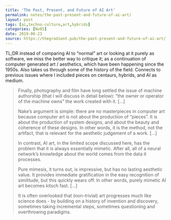 ```yaml
---
title: 'The Past, Present, and Future of AI Art'
permalink: notes/the-past-present-and-future-of-ai-art/
layout: post
tags: [ai,techno-culture,art,hybrids]
categories: [No85]
date: 2019-06-23
source: https://thegradient.pub/the-past-present-and-future-of-ai-art/
---
```

<p>TL;DR instead of comparing AI to “normal” art or looking at it purely as software, we miss the better way to critique it; as a continuation of computer generated art / aesthetics, which have been happening since the 1950s. Also takes us through some of the history of the field. Connects to previous issues where I included pieces on centaurs, hybrids, and AI as medium.</p>
<blockquote>
<p>Finally, photography and film have long settled the issue of machine authorship (that I will discuss in detail below): “the owner or operator of the machine owns” the work created with it. […]</p>
<p><span class="highlight">Nake’s argument is simple: there are no masterpieces in computer art because computer art is not about the production of “pieces”. It is about the production of system designs, and about the beauty and coherence of these designs.</span> In other words, it is the method, not the artifact, that is relevant for the aesthetic judgement of a work. […]</p>
<p>In contrast, AI art, in the limited scope discussed here, has the problem that it is always essentially mimetic. After all, all of a neural network’s knowledge about the world comes from the data it processes.</p>
<p>Pure mimesis, it turns out, is impressive, but has no lasting aesthetic value. <span class="highlight">It provides immediate gratification in the easy recognition of similitude, but this quickly wears off. In other words, purely mimetic AI art becomes kitsch fast.</span> […]</p>
<p>It is often overlooked that (non-trivial) art progresses much like science does - by building on a history of invention and discovery, sometimes taking incremental steps, sometimes questioning and overthrowing paradigms.</p>
</blockquote>

